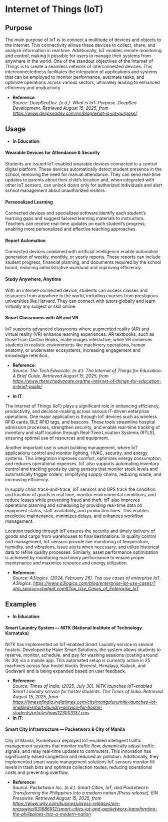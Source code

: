 #            Internet of Things (IoT) 

## Purpose
  The main purpose of IoT is to connect a multitude of devices and objects to the internet. This connectivity allows these devices to collect, share, and analyze information in real time. Additionally, IoT enables remote monitoring and control, making it possible for users to manage their systems from anywhere in the world. One of the standout objectives of the Internet of Things is to create a seamless network of interconnected devices. This interconnectedness facilitates the integration of applications and systems that can be employed to monitor performance, automate tasks, and optimize operations across various sectors, ultimately leading to enhanced efficiency and productivity.

- **Reference**:  
    _Source: DeepSeaDev. (n.d.). What is IoT: Purpose. DeepSea Development. Retrieved August 15, 2025, from https://www.deepseadev.com/en/blog/what-is-iot-purpose/_

## Usage
- **In Education**:  
#### Wearable Devices for Attendance & Security 
  Students are issued IoT-enabled wearable devices connected to a central digital platform. These devices automatically detect student presence in the school, removing the need for manual attendance. They can send real-time updates to parents about their child’s location and, when integrated with other IoT sensors, can unlock doors only for authorized individuals and alert school management about unauthorized visitors.

#### Personalized Learning 
  Connected devices and specialized software identify each student’s learning gaps and suggest tailored learning materials to instructors. Teachers can receive real-time updates on each student’s progress, enabling more personalized and effective teaching approaches.

#### Report Automation
Connected devices combined with artificial intelligence enable automated generation of weekly, monthly, or yearly reports. These reports can include student progress, financial planning, and documents required by the school board, reducing administrative workload and improving efficiency.

#### Study Anywhere, Anytime
With an internet-connected device, students can access classes and resources from anywhere in the world, including courses from prestigious universities like Harvard. They can connect with tutors globally and learn virtually any subject or skill online.

#### Smart Classrooms with AR and VR
IoT supports advanced classrooms where augmented reality (AR) and virtual reality (VR) enhance learning experiences. AR textbooks, such as those from Carlton Books, make images interactive, while VR immerses students in realistic environments like machinery operations, human anatomy, or underwater ecosystems, increasing engagement and knowledge retention.


  - **Reference**:  
    _Source: The Tech Edvocate. (n.d.). The Internet of Things for Education: A Brief Guide. Retrieved August 15, 2025, from
    https://www.thetechedvocate.org/the-internet-of-things-for-education-a-brief-guide/_

- **In IT**:  

The Internet of Things (IoT) plays a significant role in enhancing efficiency, productivity, and decision-making across various IT-driven enterprise operations. One major application is through IoT devices such as wireless RFID cards, BLE RFID tags, and beacons. These tools streamline hospital admission processes, strengthen security, and enable real-time tracking of inventory and staff location through Real-Time Location Systems (RTLS), ensuring optimal use of resources and equipment.

Another important use is smart building management, where IoT applications control and monitor lighting, HVAC, security, and energy systems. This integration improves comfort, optimizes energy consumption, and reduces operational expenses. IoT also supports automating inventory control and tracking goods by using sensors that monitor stock levels and automatically trigger orders, simplifying supply chains, reducing waste, and increasing efficiency.

In supply chain track-and-trace, IoT sensors and GPS track the condition and location of goods in real time, monitor environmental conditions, and reduce losses while preventing fraud and theft. IoT also improves operations planning and scheduling by providing real-time data on equipment status, staff availability, and production lines. This enables predictive maintenance, minimizes delays, and enhances workflow management.

Location tracking through IoT ensures the security and timely delivery of goods and cargo from warehouses to final destinations. In quality control and management, IoT sensors provide live monitoring of temperature, humidity, and vibrations, issue alerts when necessary, and utilize historical data to refine quality processes. Similarly, asset performance optimization is achieved by monitoring machinery performance to ensure proper maintenance and maximize resource and energy utilization.

  - **Reference**:  
    _Source: A3logics. (2024, February 26). Top use cases of enterprise IoT. A3logics. https://www.a3logics.com/blog/enterprise-iot-use-cases/?utm_source=chatgpt.com#Top_Use_Cases_of_Enterprise_IoT_
## Examples

- **In Education**:  
#### Smart Laundry System — NITK (National Institute of Technology Karnataka)

NITK has implemented an IoT-enabled Smart Laundry service in several hostels. Developed by Haier Smart Solutions, the system allows students to reserve, monitor, schedule, and pay for washing sessions (costing around Rs 30) via a mobile app. This automated setup is currently active in 25 machines across four hostel blocks (Everest, Himalaya, Kailash, and Godavari) and is being expanded based on user feedback.

  - **Reference**:  
    _Source: Times of India. (2025, July 30). NITK launches IoT-enabled Smart Laundry service for hostel students. The Times of India. Retrieved August 15, 2025, from https://timesofindia.indiatimes.com/city/mangaluru/nitk-launches-iot-enabled-smart-laundry-service-for-hostel-students/articleshow/123003137.cms_
- **In IT**:  
#### Smart City Infrastructure — Packetworx & City of Manila
City of Manila, Packetworx deployed IoT-enabled intelligent traffic management systems that monitor traffic flow, dynamically adjust traffic signals, and relay real-time updates to commuters. This innovation has significantly eased congestion and reduced air pollution. Additionally, they implemented smart waste management solutions IoT sensors monitor fill levels in trash bins and optimize collection routes, reducing operational costs and preventing overflow.

  - **Reference**:  
    _Source: Packetworx Inc. (n.d.). Smart Cities, IoT, and Packetworx: Transforming the Philippines into a modern nation [Press release]. EIN Presswire. Retrieved August 15, 2025, from https://www.wjtv.com/business/press-releases/ein-presswire/631686912/smart-cities-iot-and-packetworx-transforming-the-philippines-into-a-modern-nation_

